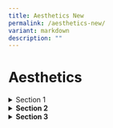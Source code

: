 ```yaml
---
title: Aesthetics New
permalink: /aesthetics-new/
variant: markdown
description: ""
---
```

<h1>Aesthetics</h1>
<details class="isomer-details">
<summary>Section 1</summary>
<div data-type="detailsContent" class="isomer-details-content">
<h3>This is section for testing</h3>
</div>
</details>
<details class="isomer-details">
<summary><strong>Section 2</strong>
</summary>
<div data-type="detailsContent" class="isomer-details-content">
<h3>This is section 2</h3>
</div>
</details>
<details class="isomer-details">
<summary><strong>Section 3</strong>
</summary>
<div data-type="detailsContent" class="isomer-details-content">
<h3>This is section 3</h3>
</div>
</details>
<p></p>